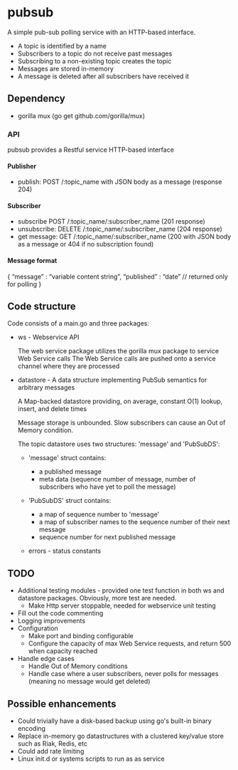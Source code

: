 # pubsub
A simple pub-sub polling service with an HTTP-based interface.
* A topic is identified by a name
* Subscribers to a topic do not receive past messages
* Subscribing to a non-existing topic creates the topic
* Messages are stored in-memory
* A message is deleted after all subscribers have received it

## Dependency
 * gorilla mux (go get github.com/gorilla/mux)

### API
pubsub provides a Restful service HTTP-based interface

#### Publisher
* publish: POST /:topic_name with JSON body as a message (response 204)
   
#### Subscriber
* subscribe 
  POST /:topic_name/:subscriber_name (201 response)
* unsubscribe: DELETE /:topic_name/:subscriber_name (204 response)
* get message: GET /:topic_name/:subscriber_name (200 with JSON body as a message or 404 if no subscription found)

#### Message format
{
“message” : “variable content string”,
“published” : “date” // returned only for polling
}


## Code structure
Code consists of a main.go and three packages:
* ws - Webservice API

  The web service package utilizes the gorilla mux package to service Web Service calls
  The Web Service calls are pushed onto a service channel where they are processed
* datastore - A data structure implementing PubSub semantics for arbitrary messages 

  A Map-backed datastore providing, on average, constant O(1) lookup, insert, and delete times

  Message storage is unbounded. Slow subscribers can cause an Out of Memory condition.

  The topic datastore uses two structures: 'message' and 'PubSubDS':
     * 'message' struct contains:
         * a published message
         * meta data (sequence number of message, number of subscribers who have yet to poll the message)
     * 'PubSubDS' struct contains:
         * a map of sequence number to 'message'
         * a map of subscriber names to the sequence number of their next message
         * sequence number for next published message
  
     * errors - status constants


## TODO
 * Additional testing modules - provided one test function in both ws and datastore packages.  Obviously, more test are needed.
   * Make Http server stoppable, needed for webservice unit testing
 * Fill out the code commenting
 * Logging improvements
 * Configuration
   * Make port and binding configurable
   * Configure the capacity of max Web Service requests, and return 500 when capacity reached
 * Handle edge cases
   * Handle Out of Memory conditions
   * Handle case where a user subscribers, never polls for messages (meaning no message would get deleted)

## Possible enhancements
 * Could trivially have a disk-based backup using go's built-in binary encoding
 * Replace in-memory go datastructures with a clustered key/value store such as Riak, Redis, etc 
 * Could add rate limiting
 * Linux init.d or systems scripts to run as as service  
